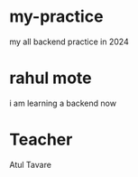 # my-practice
my all backend practice in 2024

# rahul mote
i am learning a backend now

# Teacher
Atul Tavare



